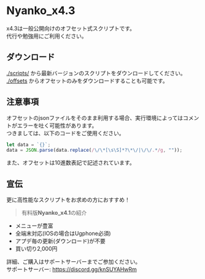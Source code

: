 # Nyanko_x4.3
x4.3は一般公開向けのオフセット式スクリプトです。  
代行や勉強用にご利用ください。  

## ダウンロード
[./scripts/](https://github.com/Rento055/x4.3/tree/main/scripts) から最新バージョンのスクリプトをダウンロードしてください。  
[./offsets](https://github.com/Rento055/x4.3/tree/main/offsets) からオフセットのみをダウンロードすることも可能です。  

## 注意事項  
オフセットのjsonファイルをそのまま利用する場合、実行環境によってはコメントがエラーを吐く可能性があります。  
つきましては、以下のコードをご使用ください。
```js
let data = `{}`;
data = JSON.parse(data.replace(/\/\*[\s\S]*?\*\/|\/\/.*/g, ""));
```
また、オフセットは10進数表記で記述されています。
## 宣伝
更に高性能なスクリプトをお求めの方におすすめ！  
> 有料版**Nyanko_x4.1**の紹介  
- メニューが豊富  
- 全端末対応(IOSの場合はUgphone必須)  
- アプデ毎の更新(ダウンロード)が不要  
- 買い切り2,000円  

詳細、ご購入はサポートサーバーまでご参加ください。  
サポートサーバー: https://discord.gg/knSUYAHwRm
